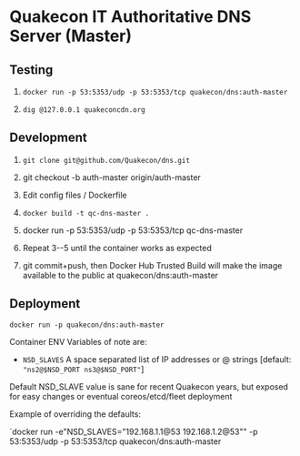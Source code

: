 # Quakecon IT Authoritative DNS Server (Master)

## Testing

1. `docker run -p 53:5353/udp -p 53:5353/tcp quakecon/dns:auth-master`

2. `dig @127.0.0.1 quakeconcdn.org`

## Development

1. `git clone git@github.com/Quakecon/dns.git`

2. git checkout -b auth-master origin/auth-master

3. Edit config files / Dockerfile

4. `docker build -t qc-dns-master .`

5. docker run -p 53:5353/udp -p 53:5353/tcp qc-dns-master

6. Repeat 3--5 until the container works as expected

7. git commit+push, then Docker Hub Trusted Build will make the image available to the public at quakecon/dns:auth-master

## Deployment

`docker run -p quakecon/dns:auth-master`

Container ENV Variables of note are:
 - `NSD_SLAVES` A space separated list of IP addresses or <ip address>@<port> strings [default: `"ns2@$NSD_PORT ns3@$NSD_PORT"`] 

Default NSD_SLAVE value is sane for recent Quakecon years, but exposed
for easy changes or eventual coreos/etcd/fleet deployment

Example of overriding the defaults:

`docker run -e"NSD_SLAVES=\"192.168.1.1@53 192.168.1.2@53\"" -p 53:5353/udp -p 53:5353/tcp quakecon/dns:auth-master
